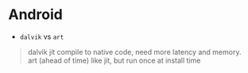 # Android

* ``dalvik`` vs ``art``

 >dalvik jit compile to native code, need more latency and memory.  
 art (ahead of time) like jit, but run once at install time
